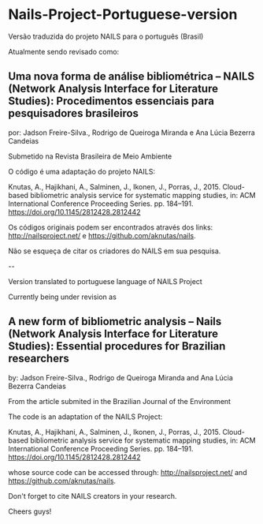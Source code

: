 # Nails-Project-Portuguese-version

Versão traduzida do projeto NAILS para o português (Brasil)

Atualmente sendo revisado como: 

## Uma nova forma de análise bibliométrica – NAILS (Network Analysis Interface for Literature Studies): Procedimentos essenciais para pesquisadores brasileiros

por: Jadson Freire-Silva., Rodrigo de Queiroga Miranda e Ana Lúcia Bezerra Candeias

Submetido na Revista Brasileira de Meio Ambiente

O código é uma adaptação do projeto NAILS: 

Knutas, A., Hajikhani, A., Salminen, J., Ikonen, J., Porras, J., 2015. Cloud-based bibliometric analysis service for systematic mapping studies, in: ACM International Conference Proceeding Series. pp. 184–191. https://doi.org/10.1145/2812428.2812442

Os códigos originais podem ser encontrados através dos links:  http://nailsproject.net/ e https://github.com/aknutas/nails.

Não se esqueça de citar os criadores do NAILS em sua pesquisa.

--

Version translated to portuguese language of NAILS Project

Currently being under revision as

## A new form of bibliometric analysis – Nails (Network Analysis Interface for Literature Studies): Essential procedures for Brazilian researchers

by: Jadson Freire-Silva., Rodrigo de Queiroga Miranda and Ana Lúcia Bezerra Candeias

From the article submited in the Brazilian Journal of the Environment

The code is an adaptation of the NAILS Project:

Knutas, A., Hajikhani, A., Salminen, J., Ikonen, J., Porras, J., 2015. Cloud-based bibliometric analysis service for systematic mapping studies, in: ACM International Conference Proceeding Series. pp. 184–191. https://doi.org/10.1145/2812428.2812442

whose source code can be accessed through: http://nailsproject.net/ and https://github.com/aknutas/nails. 

Don't forget to cite NAILS creators in your research.

Cheers guys!
